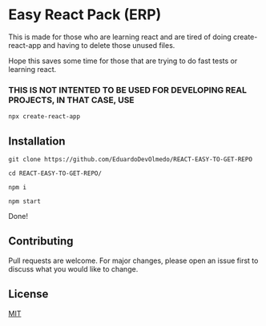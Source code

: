 # Easy React Pack (ERP)

This is made for those who are learning react and are tired of doing create-react-app and having to delete those unused files.

Hope this saves some time for those that are trying to do fast tests or learning react.

### THIS IS NOT INTENTED TO BE USED FOR DEVELOPING REAL PROJECTS, IN THAT CASE, USE 

```npx create-react-app```

## Installation
```git clone https://github.com/EduardoDevOlmedo/REACT-EASY-TO-GET-REPO```

```cd REACT-EASY-TO-GET-REPO/```

```npm i```

```npm start```

Done! 

## Contributing
Pull requests are welcome. For major changes, please open an issue first to discuss what you would like to change.


## License
[MIT](https://choosealicense.com/licenses/mit/)
